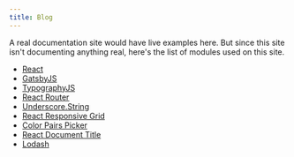 ```yaml
---
title: Blog
---
```


A real documentation site would have live examples here. But since this
site isn't documenting anything real, here's the list of modules used on
this site.

* [React](https://facebook.github.io/react/docs/)
* [GatsbyJS](https://github.com/gatsbyjs/gatsby)
* [TypographyJS](https://kyleamathews.github.io/typography.js/#/)
* [React Router](https://github.com/rackt/react-router)
* [Underscore.String](http://epeli.github.io/underscore.string/)
* [React Responsive Grid](http://kyleamathews.github.io/react-responsive-grid/#/)
* [Color Pairs Picker](http://kyleamathews.github.io/color-pairs-picker/)
* [React Document Title](https://github.com/gaearon/react-document-title)
* [Lodash](https://lodash.com/)
